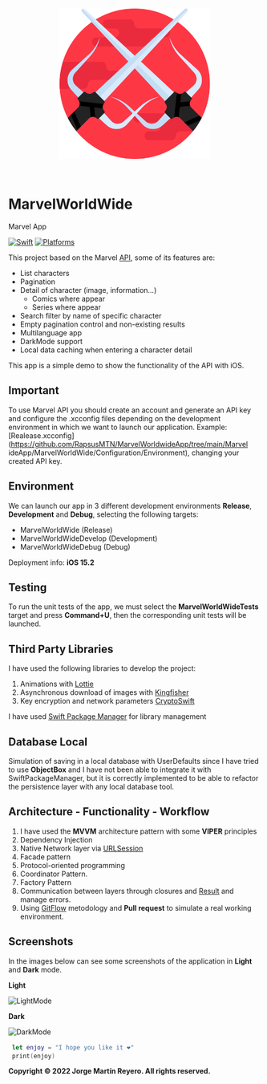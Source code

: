 <br>
<p align="center">
<img src="readmeResources/appIcon.png" class="center" alt="drawing" width="300"/>
</p>
<br>

# MarvelWorldWide
Marvel App

[![Swift](https://img.shields.io/badge/Swift-5.5-orange?style=flat-square)](https://img.shields.io/badge/Swift-5.3_5.4_5.5-Orange?style=flat-square) 
[![Platforms](https://img.shields.io/badge/Platforms-iOS-yellowgreen?style=flat-square)](https://img.shields.io/badge/Platforms-iOS-Green?style=flat-square)

This project based on the Marvel [API](https://developer.marvel.com/docs), some of its features are:

- List characters
- Pagination
- Detail of character (image, information...)
    - Comics where appear
    - Series where appear
- Search filter by name of specific character
- Empty pagination control and non-existing results
- Multilanguage app
- DarkMode support
- Local data caching when entering a character detail

This app is a simple demo to show the functionality of the API with iOS.

## Important

To use Marvel API you should create an account and generate an API key and configure the .xcconfig files depending on the development environment in which we want to launch our application.
Example:[Realease.xcconfig](https://github.com/RapsusMTN/MarvelWorldwideApp/tree/main/Marvel
ideApp/MarvelWorldWide/Configuration/Environment), changing your created API key.

## Environment

We can launch our app in 3 different development environments **Release**, **Development** and **Debug**, selecting the following targets:

- MarvelWorldWide (Release)
- MarvelWorldWideDevelop (Development)
- MarvelWorldWideDebug (Debug)

Deployment info: **iOS 15.2**

## Testing

To run the unit tests of the app, we must select the **MarvelWorldWideTests** target and press **Command+U**, then the corresponding unit tests will be launched.

## Third Party Libraries

I have used the following libraries to develop the project:

1. Animations with [Lottie](https://lottiefiles.com)
2. Asynchronous download of images with [Kingfisher](https://github.com/onevcat/Kingfisher)
3. Key encryption and network parameters [CryptoSwift](https://github.com/krzyzanowskim/CryptoSwift)

I have used [Swift Package Manager](https://developer.apple.com/documentation/swift_packages) for library management

## Database Local

Simulation of saving in a local database with UserDefaults since I have tried to use **ObjectBox** and I have not been able to integrate it with SwiftPackageManager, but it is correctly implemented to be able to refactor the persistence layer with any local database tool.

## Architecture - Functionality - Workflow

1. I have used the **MVVM** architecture pattern with some **VIPER** principles
2. Dependency Injection
3. Native Network layer via [URLSession](https://developer.apple.com/documentation/foundation/urlsession)
4. Facade pattern
5. Protocol-oriented programming
6. Coordinator Pattern.
7. Factory Pattern
8. Communication between layers through closures and [Result](https://developer.apple.com/documentation/swift/result) and manage errors.
9. Using [GitFlow](https://www.atlassian.com/es/git/tutorials/comparing-workflows/gitflow-workflow) metodology and **Pull request** to simulate a real working environment.

## Screenshots

In the images below can see some screenshots of the application in **Light** and **Dark** mode.

**Light**

![LightMode](readmeResources/appLight.PNG)

**Dark**

![DarkMode](readmeResources/appDark.PNG)

``` Swift
 let enjoy = "I hope you like it ❤️"
 print(enjoy)
```


**Copyright © 2022 Jorge Martín Reyero. All rights reserved.**
